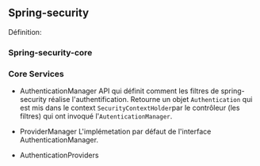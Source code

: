 ## Spring-security

Définition:

### Spring-security-core

### Core Services

* AuthenticationManager
API qui définit comment les filtres de spring-security réalise l'authentification.
Retourne un objet `Authentication` qui est mis dans le context `SecurityContextHolder`par le contrôleur (les filtres) qui ont invoqué l'`AutenticationManager`.


* ProviderManager
L'implémetation par défaut de l'interface AuthenticationManager.


* AuthenticationProviders
